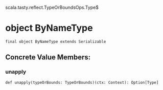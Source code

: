 scala.tasty.reflect.TypeOrBoundsOps.Type$
# object ByNameType

<pre><code class="language-scala" >final object ByNameType extends Serializable</pre></code>
## Concrete Value Members:
### unapply
<pre><code class="language-scala" >def unapply(typeOrBounds: TypeOrBounds)(ctx: Context): Option[Type]</pre></code>

